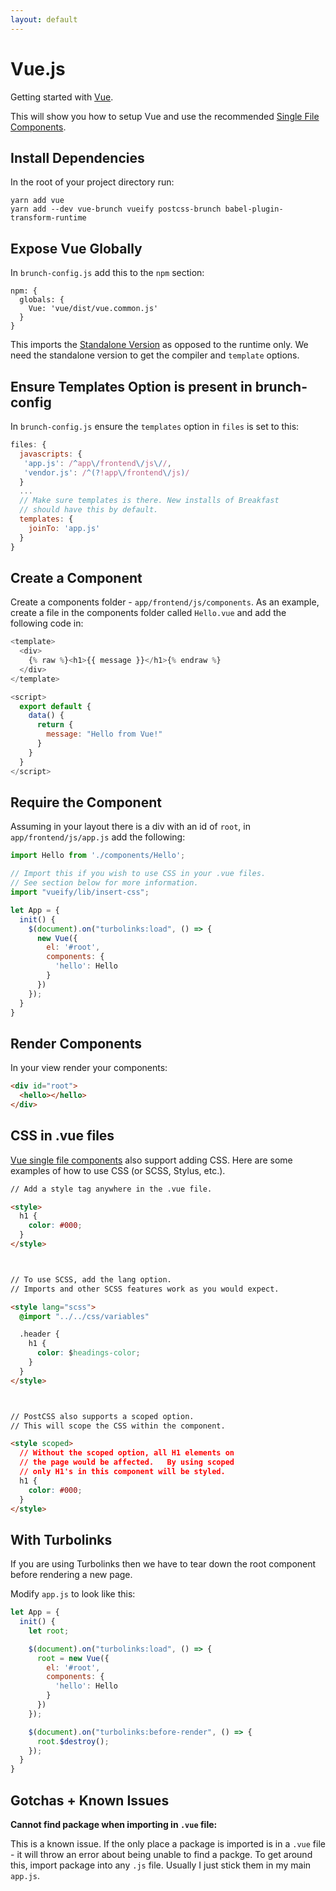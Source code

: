 ```yaml
---
layout: default
---
```


# Vue.js

Getting started with [Vue](https://vuejs.org/).

This will show you how to setup Vue and use the recommended [Single File
Components](https://vuejs.org/v2/guide/single-file-components.html).

## Install Dependencies
In the root of your project directory run:

~~~
yarn add vue
yarn add --dev vue-brunch vueify postcss-brunch babel-plugin-transform-runtime
~~~

## Expose Vue Globally

In `brunch-config.js` add this to the `npm` section:

~~~
npm: {
  globals: {
    Vue: 'vue/dist/vue.common.js'
  }
}
~~~

This imports the [Standalone
Version](https://vuejs.org/v2/guide/installation.html#Standalone-vs-Runtime-only-Build)
as opposed to the runtime only. We need the standalone version to get the
compiler and `template` options.

## Ensure Templates Option is present in brunch-config
In `brunch-config.js` ensure the `templates` option in `files` is set to this:

~~~javascript
files: {
  javascripts: {
   'app.js': /^app\/frontend\/js\//,
   'vendor.js': /^(?!app\/frontend\/js)/
  }
  ...
  // Make sure templates is there. New installs of Breakfast
  // should have this by default.
  templates: {
    joinTo: 'app.js'
  }
}
~~~

## Create a Component
Create a components folder - `app/frontend/js/components`. As an example, create
a file in the components folder called `Hello.vue` and add the following code in:

~~~javascript
<template>
  <div>
    {% raw %}<h1>{{ message }}</h1>{% endraw %}
  </div>
</template>

<script>
  export default {
    data() {
      return {
        message: "Hello from Vue!"
      }
    }
  }
</script>
~~~

## Require the Component
Assuming in your layout there is a div with an id of `root`, in
`app/frontend/js/app.js` add the following:

~~~javascript
import Hello from './components/Hello';

// Import this if you wish to use CSS in your .vue files.
// See section below for more information.
import "vueify/lib/insert-css";

let App = {
  init() {
    $(document).on("turbolinks:load", () => {
      new Vue({
        el: '#root',
        components: {
          'hello': Hello
        }
      })
    });
  }
}
~~~

## Render Components

In your view render your components:

~~~html
<div id="root">
  <hello></hello>
</div>
~~~

## CSS in .vue files

[Vue single file
components](https://vuejs.org/v2/guide/single-file-components.html) also support
adding CSS. Here are some examples of how to use CSS (or SCSS, Stylus, etc.).

~~~html
// Add a style tag anywhere in the .vue file.

<style>
  h1 {
    color: #000;
  }
</style>



// To use SCSS, add the lang option.
// Imports and other SCSS features work as you would expect.

<style lang="scss">
  @import "../../css/variables"

  .header {
    h1 {
      color: $headings-color;
    }
  }
</style>



// PostCSS also supports a scoped option.
// This will scope the CSS within the component.

<style scoped>
  // Without the scoped option, all H1 elements on
  // the page would be affected.   By using scoped
  // only H1's in this component will be styled.
  h1 {
    color: #000;
  }
</style>
~~~


## With Turbolinks
If you are using Turbolinks then we have to tear down the root component before
rendering a new page.

Modify `app.js` to look like this:

~~~javascript
let App = {
  init() {
    let root;

    $(document).on("turbolinks:load", () => {
      root = new Vue({
        el: '#root',
        components: {
          'hello': Hello
        }
      })
    });

    $(document).on("turbolinks:before-render", () => {
      root.$destroy();
    });
  }
}
~~~

## Gotchas + Known Issues

**Cannot find package when importing in `.vue` file:**

This is a known issue. If the only place a package is imported is in a `.vue`
file - it will throw an error about being unable to find a packge. To get around
this, import package into any `.js` file. Usually I just stick them in my main
`app.js`.
